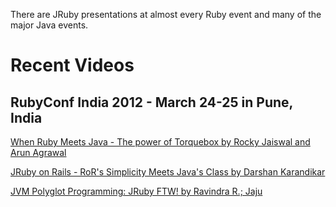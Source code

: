 There are JRuby presentations at almost every Ruby event and many of the major Java events.

Recent Videos
=============

RubyConf India 2012 - March 24-25 in Pune, India
------------------------------------------------

[When Ruby Meets Java - The power of Torquebox by Rocky Jaiswal and Arun Agrawal](http://www.youtube.com/watch?v=Yx5PsEaC_48)

[JRuby on Rails - RoR's Simplicity Meets Java's Class by Darshan Karandikar](http://www.youtube.com/watch?v=oeK2eFa5lPI)

[JVM Polyglot Programming: JRuby FTW! by Ravindra R.; Jaju](http://www.youtube.com/watch?v=Oto0U_UIbs4)
